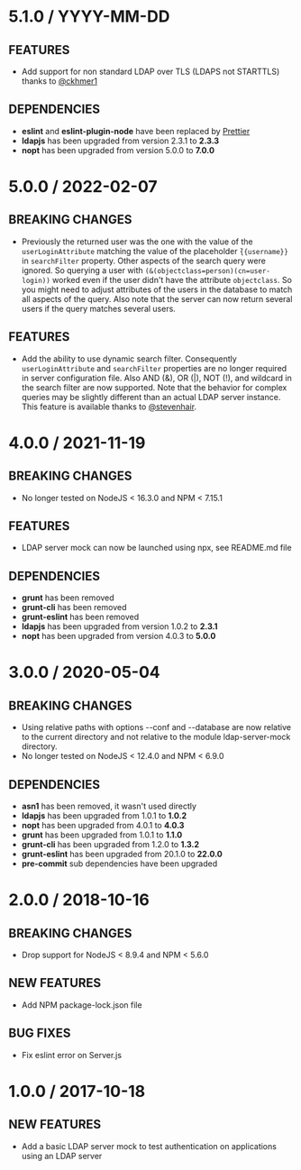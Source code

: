 # 5.1.0 / YYYY-MM-DD

## FEATURES

- Add support for non standard LDAP over TLS (LDAPS not STARTTLS) thanks to [@ckhmer1](https://github.com/ckhmer1)

## DEPENDENCIES

- **eslint** and **eslint-plugin-node** have been replaced by [Prettier](https://prettier.io/)
- **ldapjs** has been upgraded from version 2.3.1 to **2.3.3**
- **nopt** has been upgraded from version 5.0.0 to **7.0.0**

# 5.0.0 / 2022-02-07

## BREAKING CHANGES

- Previously the returned user was the one with the value of the `userLoginAttribute` matching the value of the placeholder ̀`{{username}}` in `searchFilter` property. Other aspects of the search query were ignored. So querying a user with `(&(objectclass=person)(cn=user-login))` worked even if the user didn't have the attribute `objectclass`. So you might need to adjust attributes of the users in the database to match all aspects of the query. Also note that the server can now return several users if the query matches several users.

## FEATURES

- Add the ability to use dynamic search filter. Consequently `userLoginAttribute` and `searchFilter` properties are no longer required in server configuration file. Also AND (&), OR (|), NOT (!), and wildcard in the search filter are now supported. Note that the behavior for complex queries may be slightly different than an actual LDAP server instance. This feature is available thanks to [@stevenhair](https://github.com/stevenhair).

# 4.0.0 / 2021-11-19

## BREAKING CHANGES

- No longer tested on NodeJS &lt; 16.3.0 and NPM &lt; 7.15.1

## FEATURES

- LDAP server mock can now be launched using npx, see README.md file

## DEPENDENCIES

- **grunt** has been removed
- **grunt-cli** has been removed
- **grunt-eslint** has been removed
- **ldapjs** has been upgraded from version 1.0.2 to **2.3.1**
- **nopt** has been upgraded from version 4.0.3 to **5.0.0**

# 3.0.0 / 2020-05-04

## BREAKING CHANGES

- Using relative paths with options --conf and --database are now relative to the current directory and not relative to the module ldap-server-mock directory.
- No longer tested on NodeJS &lt; 12.4.0 and NPM &lt; 6.9.0

## DEPENDENCIES

- **asn1** has been removed, it wasn't used directly
- **ldapjs** has been upgraded from 1.0.1 to **1.0.2**
- **nopt** has been upgraded from 4.0.1 to **4.0.3**
- **grunt** has been upgraded from 1.0.1 to **1.1.0**
- **grunt-cli** has been upgraded from 1.2.0 to **1.3.2**
- **grunt-eslint** has been upgraded from 20.1.0 to **22.0.0**
- **pre-commit** sub dependencies have been upgraded

# 2.0.0 / 2018-10-16

## BREAKING CHANGES

- Drop support for NodeJS < 8.9.4 and NPM < 5.6.0

## NEW FEATURES

- Add NPM package-lock.json file

## BUG FIXES

- Fix eslint error on Server.js

# 1.0.0 / 2017-10-18

## NEW FEATURES

- Add a basic LDAP server mock to test authentication on applications using an LDAP server
